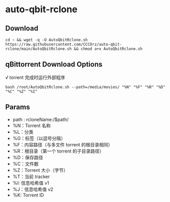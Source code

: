 # auto-qbit-rclone
## Download
```
cd ~ && wget -q -O AutoQbitRclone.sh https://raw.githubusercontent.com/CCCOrz/auto-qbit-rclone/main/AutoQbitRclone.sh && chmod a+x AutoQbitRclone.sh
```
## qBittorrent Download Options
√ torrent 完成时运行外部程序
```
bash /root/AutoQbitRclone.sh --path=/media/movies/ "%N" "%F" "%R" "%D" "%C" "%Z" "%I"
```
## Params
- path : rcloneName:/$path/
- %N：Torrent 名称
- %L：分类
- %G：标签（以逗号分隔）
- %F：内容路径（与多文件 torrent 的根目录相同）
- %R：根目录（第一个 torrent 的子目录路径）
- %D：保存路径
- %C：文件数
- %Z：Torrent 大小（字节）
- %T：当前 tracker
- %I: 信息哈希值 v1
- %J：信息哈希值 v2
- %K: Torrent ID

